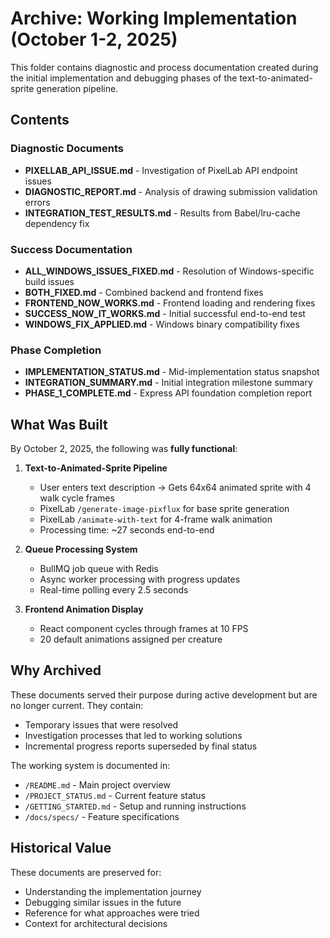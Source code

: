 # Archive: Working Implementation (October 1-2, 2025)

This folder contains diagnostic and process documentation created during the initial implementation and debugging phases of the text-to-animated-sprite generation pipeline.

## Contents

### Diagnostic Documents
- **PIXELLAB_API_ISSUE.md** - Investigation of PixelLab API endpoint issues
- **DIAGNOSTIC_REPORT.md** - Analysis of drawing submission validation errors
- **INTEGRATION_TEST_RESULTS.md** - Results from Babel/lru-cache dependency fix

### Success Documentation
- **ALL_WINDOWS_ISSUES_FIXED.md** - Resolution of Windows-specific build issues
- **BOTH_FIXED.md** - Combined backend and frontend fixes
- **FRONTEND_NOW_WORKS.md** - Frontend loading and rendering fixes
- **SUCCESS_NOW_IT_WORKS.md** - Initial successful end-to-end test
- **WINDOWS_FIX_APPLIED.md** - Windows binary compatibility fixes

### Phase Completion
- **IMPLEMENTATION_STATUS.md** - Mid-implementation status snapshot
- **INTEGRATION_SUMMARY.md** - Initial integration milestone summary
- **PHASE_1_COMPLETE.md** - Express API foundation completion report

## What Was Built

By October 2, 2025, the following was **fully functional**:

1. **Text-to-Animated-Sprite Pipeline**
   - User enters text description → Gets 64x64 animated sprite with 4 walk cycle frames
   - PixelLab `/generate-image-pixflux` for base sprite generation
   - PixelLab `/animate-with-text` for 4-frame walk animation
   - Processing time: ~27 seconds end-to-end

2. **Queue Processing System**
   - BullMQ job queue with Redis
   - Async worker processing with progress updates
   - Real-time polling every 2.5 seconds

3. **Frontend Animation Display**
   - React component cycles through frames at 10 FPS
   - 20 default animations assigned per creature

## Why Archived

These documents served their purpose during active development but are no longer current. They contain:
- Temporary issues that were resolved
- Investigation processes that led to working solutions
- Incremental progress reports superseded by final status

The working system is documented in:
- `/README.md` - Main project overview
- `/PROJECT_STATUS.md` - Current feature status
- `/GETTING_STARTED.md` - Setup and running instructions
- `/docs/specs/` - Feature specifications

## Historical Value

These documents are preserved for:
- Understanding the implementation journey
- Debugging similar issues in the future
- Reference for what approaches were tried
- Context for architectural decisions

